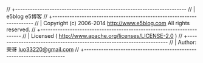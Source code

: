 // +----------------------------------------------------------------------
// | e5blog e5博客
// +----------------------------------------------------------------------
// | Copyright (c) 2006-2014 http://www.e5blog.com All rights reserved.
// +----------------------------------------------------------------------
// | Licensed ( http://www.apache.org/licenses/LICENSE-2.0 )
// +----------------------------------------------------------------------
// | Author: 荣哥 <luo33220@gmail.com>
// +----------------------------------------------------------------------
